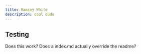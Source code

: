 ```yaml
---
title: Ramsey White
description: cool dude
---
```


## Testing

Does this work?  Does a index.md actually override the readme?

